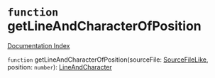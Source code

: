 # `function` getLineAndCharacterOfPosition

[Documentation Index](../README.md)

`function` getLineAndCharacterOfPosition(sourceFile: [SourceFileLike](../private.interface.SourceFileLike/README.md), position: `number`): [LineAndCharacter](../private.interface.LineAndCharacter/README.md)